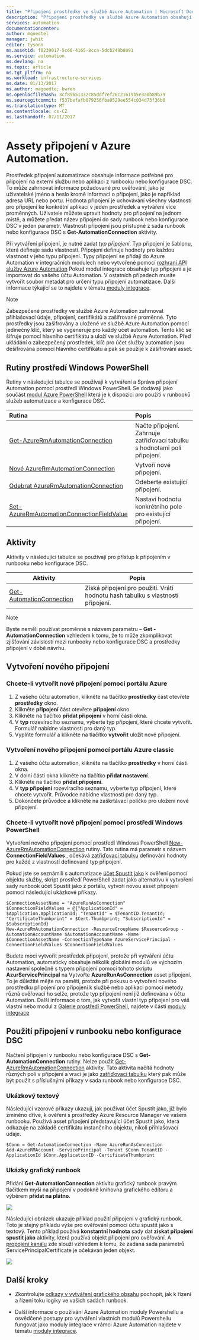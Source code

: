```yaml
---
title: "Připojení prostředky ve službě Azure Automation | Microsoft Docs"
description: "Připojení prostředky ve službě Azure Automation obsahují informace potřebné pro připojení na externí službu nebo aplikaci z runbooku nebo konfigurace DSC. Tento článek vysvětluje podrobnosti o připojení a jak pracovat s nimi v textové a grafické vytváření."
services: automation
documentationcenter: 
author: mgoedtel
manager: jwhit
editor: tysonn
ms.assetid: f0239017-5c66-4165-8cca-5dcb249b8091
ms.service: automation
ms.devlang: na
ms.topic: article
ms.tgt_pltfrm: na
ms.workload: infrastructure-services
ms.date: 01/13/2017
ms.author: magoedte; bwren
ms.openlocfilehash: 3cf85651332c85ddf7ef26c21619b5e3a0b89b79
ms.sourcegitcommit: f537befafb079256fba0529ee554c034d73f36b0
ms.translationtype: MT
ms.contentlocale: cs-CZ
ms.lasthandoff: 07/11/2017
---
```

# <a name="connection-assets-in-azure-automation"></a>Assety připojení v Azure Automation.

Prostředek připojení automatizace obsahuje informace potřebné pro připojení na externí službu nebo aplikaci z runbooku nebo konfigurace DSC. To může zahrnovat informace požadované pro ověřování, jako je uživatelské jméno a heslo kromě informací o připojení, jako je například adresa URL nebo portu. Hodnota připojení je uchovávání všechny vlastnosti pro připojení ke konkrétní aplikaci v jeden prostředek a vytváření více proměnných. Uživatele můžete upravit hodnoty pro připojení na jednom místě, a můžete předat název připojení do sady runbook nebo konfigurace DSC v jeden parametr. Vlastnosti připojení jsou přístupné z sada runbook nebo konfigurace DSC s **Get-AutomationConnection** aktivity.

Při vytváření připojení, je nutné zadat *typ připojení*. Typ připojení je šablonu, která definuje sadu vlastností. Připojení definuje hodnoty pro každou vlastnost v jeho typu připojení. Typy připojení se přidají do Azure Automation v integračních modulech nebo vytvořené pomocí [rozhraní API služby Azure Automation](http://msdn.microsoft.com/library/azure/mt163818.aspx) Pokud modul integrace obsahuje typ připojení a je importovat do vašeho účtu Automation. V ostatních případech musíte vytvořit soubor metadat pro určení typu připojení automatizace.  Další informace týkající se to najdete v tématu [moduly integrace](automation-integration-modules.md).  

>[!NOTE] 
>Zabezpečené prostředky ve službě Azure Automation zahrnovat přihlašovací údaje, připojení, certifikátů a zašifrované proměnné. Tyto prostředky jsou zašifrovány a uložené ve službě Azure Automation pomocí jedinečný klíč, který se vygeneruje pro každý účet automation. Tento klíč se šifruje pomocí hlavního certifikátu a uloží ve službě Azure Automation. Před ukládání o zabezpečený prostředek, klíč pro účet služby automation jsou dešifrována pomocí hlavního certifikátu a pak se použije k zašifrování asset.

## <a name="windows-powershell-cmdlets"></a>Rutiny prostředí Windows PowerShell

Rutiny v následující tabulce se používají k vytváření a Správa připojení Automation pomocí prostředí Windows PowerShell. Se dodávají jako součást [modul Azure PowerShell](/powershell/azure/overview) která je k dispozici pro použití v runbooků služeb automatizace a konfigurace DSC.

|Rutina|Popis|
|:---|:---|
|[Get-AzureRmAutomationConnection](/powershell/module/azurerm.automation/get-azurermautomationconnection)|Načte připojení. Zahrnuje zatřiďovací tabulku s hodnotami polí připojení.|
|[Nové AzureRmAutomationConnection](/powershell/module/azurerm.automation/new-azurermautomationconnection)|Vytvoří nové připojení.|
|[Odebrat AzureRmAutomationConnection](/powershell/module/azurerm.automation/remove-azurermautomationconnection)|Odeberte existující připojení.|
|[Set-AzureRmAutomationConnectionFieldValue](/powershell/module/azurerm.automation/set-azurermautomationconnectionfieldvalue)|Nastaví hodnotu konkrétního pole pro existující připojení.|

## <a name="activities"></a>Aktivity

Aktivity v následující tabulce se používají pro přístup k připojením v runbooku nebo konfigurace DSC.

|Aktivity|Popis|
|---|---|
|[Get-AutomationConnection](/powershell/module/azure/get-azureautomationconnection?view=azuresmps-3.7.0)|Získá připojení pro použití. Vrátí hodnotu hash tabulku s vlastností připojení.|

>[!NOTE] 
>Byste neměli používat proměnné s názvem parametru – **Get - AutomationConnection** vzhledem k tomu, že to může zkomplikovat zjišťování závislostí mezi runbooky nebo konfigurace DSC a prostředky připojení v době návrhu.

## <a name="creating-a-new-connection"></a>Vytvoření nového připojení

### <a name="to-create-a-new-connection-with-the-azure-portal"></a>Chcete-li vytvořit nové připojení pomocí portálu Azure

1. Z vašeho účtu automation, klikněte na tlačítko **prostředky** část otevřete **prostředky** okno.
2. Klikněte **připojení** část otevřete **připojení** okno.
3. Klikněte na tlačítko **přidat připojení** v horní části okna.
4. V **typ** rozevíracího seznamu, vyberte typ připojení, které chcete vytvořit. Formulář nabídne vlastnosti pro daný typ.
5. Vyplňte formulář a klikněte na tlačítko **vytvořit** uložit nové připojení.

### <a name="to-create-a-new-connection-with-the-azure-classic-portal"></a>Vytvoření nového připojení pomocí portálu Azure classic

1. Z vašeho účtu automation, klikněte na tlačítko **prostředky** v horní části okna.
2. V dolní části okna klikněte na tlačítko **přidat nastavení**.
3. Klikněte na tlačítko **přidat připojení**.
4. V **typ připojení** rozevíracího seznamu, vyberte typ připojení, které chcete vytvořit.  Průvodce nabídne vlastnosti pro daný typ.
5. Dokončete průvodce a klikněte na zaškrtávací políčko pro uložení nové připojení.

### <a name="to-create-a-new-connection-with-windows-powershell"></a>Chcete-li vytvořit nové připojení pomocí prostředí Windows PowerShell

Vytvoření nového připojení pomocí prostředí Windows PowerShell [New-AzureRmAutomationConnection](/powershell/module/azurerm.automation/new-azurermautomationconnection) rutiny. Tato rutina má parametr s názvem **ConnectionFieldValues** , očekává [zatřiďovací tabulku](http://technet.microsoft.com/library/hh847780.aspx) definování hodnoty pro každé z vlastností definované typ připojení.

Pokud jste se seznámili s automatizace [účet Spustit jako](automation-sec-configure-azure-runas-account.md) k ověření pomocí objektu služby, skript prostředí PowerShell zadat jako alternativu k vytvoření sady runbook účet Spustit jako z portálu, vytvoří novou asset připojení pomocí následující ukázkové příkazy.  

    $ConnectionAssetName = "AzureRunAsConnection"
    $ConnectionFieldValues = @{"ApplicationId" = $Application.ApplicationId; "TenantId" = $TenantID.TenantId; "CertificateThumbprint" = $Cert.Thumbprint; "SubscriptionId" = $SubscriptionId}
    New-AzureRmAutomationConnection -ResourceGroupName $ResourceGroup -AutomationAccountName $AutomationAccountName -Name $ConnectionAssetName -ConnectionTypeName AzureServicePrincipal -ConnectionFieldValues $ConnectionFieldValues 

Budete moci vytvořit prostředek připojení, protože při vytváření účtu Automation, automaticky obsahuje několik globální modulů ve výchozím nastavení společně s typem připojení pomocí tohoto skriptu **AzurServicePrincipal** na Vytvořte **AzureRunAsConnection** asset připojení.  To je důležité mějte na paměti, protože při pokusu o vytvoření nového prostředku připojení pro připojení k službě nebo aplikaci pomocí metody různá ověřovací ho selže, protože typ připojení není již definována v účtu Automation.  Další informace o tom, jak vytvořit vlastní typ připojení pro váš vlastní nebo modul z [Galerie prostředí PowerShell](https://www.powershellgallery.com), najdete v části [moduly integrace](automation-integration-modules.md)
  
## <a name="using-a-connection-in-a-runbook-or-dsc-configuration"></a>Použití připojení v runbooku nebo konfigurace DSC

Načtení připojení v runbooku nebo konfigurace DSC s **Get-AutomationConnection** rutiny.  Nelze použít [Get-AzureRmAutomationConnection](https://docs.microsoft.com/powershell/resourcemanager/azurerm.automation/v1.0.12/Get-AzureRmAutomationConnection?redirectedfrom=msdn) aktivity.  Tato aktivita načítá hodnoty různých polí v připojení a vrací je jako [zatřiďovací tabulku](http://go.microsoft.com/fwlink/?LinkID=324844) který pak může být použit s příslušnými příkazy v sada runbook nebo konfigurace DSC.

### <a name="textual-runbook-sample"></a>Ukázkový textový

Následující vzorové příkazy ukazují, jak používat účet Spustit jako, již bylo zmíněno dříve, k ověření s prostředky Azure Resource Manager ve vašem runbooku.  Používá asset připojení představující účet Spustit jako, která odkazuje na základě certifikátu instančního objektu, nikoli přihlašovací údaje.  

    $Conn = Get-AutomationConnection -Name AzureRunAsConnection 
    Add-AzureRMAccount -ServicePrincipal -Tenant $Conn.TenantID -ApplicationId $Conn.ApplicationID -CertificateThumbprint 

### <a name="graphical-runbook-samples"></a>Ukázky grafický runbook

Přidání **Get-AutomationConnection** aktivitu grafický runbook pravým tlačítkem myši na připojení v podokně knihovna grafického editoru a výběrem **přidat na plátno**.

![](media/automation-connections/connection-add-canvas.png)

Následující obrázek ukazuje příklad použití připojení v grafický runbook.  Toto je stejný příkladu výše pro ověřování pomocí účtu spustit jako s textový.  Tento příklad používá **konstantní hodnota** sady dat **získat připojení spustit jako** aktivity, která používá objekt připojení pro ověřování.  A [propojení kanálu](automation-graphical-authoring-intro.md#links-and-workflow) zde slouží vzhledem k tomu, že zadaná sada parametrů ServicePrincipalCertificate je očekáván jeden objekt.

![](media/automation-connections/automation-get-connection-object.png)

## <a name="next-steps"></a>Další kroky

- Zkontrolujte [odkazy v vytváření grafického obsahu](automation-graphical-authoring-intro.md#links-and-workflow) pochopit, jak k řízení a řízení toku logiky ve vašich sadách runbook.  

- Další informace o používání Azure Automation moduly Powershellu a osvědčené postupy pro vytváření vlastních modulů Powershellu fungovat jako moduly integrace v rámci Azure Automation najdete v tématu [moduly integrace](automation-integration-modules.md).  
